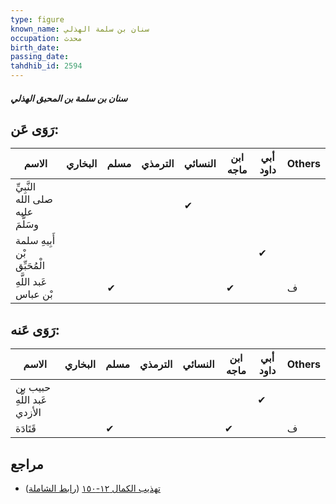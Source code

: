 ```yaml
---
type: figure
known_name: سنان بن سلمة الهذلي
occupation: محدث
birth_date:
passing_date:
tahdhib_id: 2594
---
```

##### سنان بن سلمة بن المحبق الهذلي

## رَوَى عَن:
| الاسم                             | البخاري | مسلم | الترمذي | النسائي | ابن ماجه | أبي داود | Others |
| --------------------------------- | ------- | ---- | ------- | ------- | -------- | -------- | ------ |
| النَّبِيِّ صلى الله عليه وسَلَّمَ |         |      |         | ✔       |          |          |        |
| أَبِيهِ سلمة بْن الْمُحَبِّق      |         |      |         |         |          | ✔        |        |
| عَبد اللَّهِ بْن عباس             |         | ✔    |         |         | ✔        |          | ف      |
## رَوَى عَنه:
| الاسم                       | البخاري | مسلم | الترمذي | النسائي | ابن ماجه | أبي داود | Others |
| --------------------------- | ------- | ---- | ------- | ------- | -------- | -------- | ------ |
| حبيب بن عَبد اللَّهِ الأزدي |         |      |         |         |          | ✔        |        |
| قَتَادَة                    |         | ✔    |         |         | ✔        |          | ف      |
## مراجع
- [تهذيب الكمال ١٢-١٥٠](obsidian://open?vault=Tahdhib-al-Kamal&file=Figures/٢٥٩٤-سنان%20بن%20سلمة%20بن%20المحبق%20الهذلي) ([رابط الشاملة](https://shamela.ws/book/3722/5923))